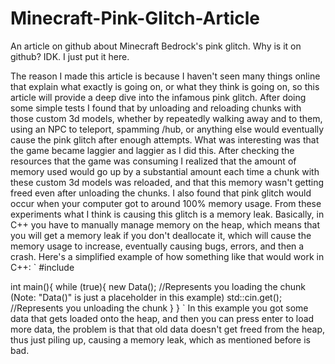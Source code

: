 # Minecraft-Pink-Glitch-Article
An article on github about Minecraft Bedrock's pink glitch. Why is it on github? IDK. I just put it here.

  The reason I made this article is because I haven't seen many things online that explain what exactly is going on, or what they think is going on, so this article will provide a deep dive into the infamous pink glitch. After doing some simple tests I found that by unloading and reloading chunks with those custom 3d models, whether by repeatedly walking away and to them, using an NPC to teleport, spamming /hub, or anything else would eventually cause the pink glitch after enough attempts. What was interesting was that the game became laggier and laggier as I did this. After checking the resources that the game was consuming I realized that the amount of memory used would go up by a substantial amount each time a chunk with these custom 3d models was reloaded, and that this memory wasn't getting freed even after unloading the chunks. I also found that pink glitch would occur when your computer got to around 100% memory usage. From these experiments what I think is causing this glitch is a memory leak.
  Basically, in C++ you have to manually manage memory on the heap, which means that you will get a memory leak if you don't deallocate it, which will cause the memory usage to increase, eventually causing bugs, errors, and then a crash. Here's a simplified example of how something like that would work in C++:
`
#include<iostream>

int main(){
  while (true){
    new Data(); //Represents you loading the chunk (Note: "Data()" is just a placeholder in this example)
    std::cin.get(); //Represents you unloading the chunk
  }
}
`
In this example you got some data that gets loaded onto the heap, and then you can press enter to load more data, the problem is that that old data doesn't get freed from the heap, thus just piling up, causing a memory leak, which as mentioned before is bad.
